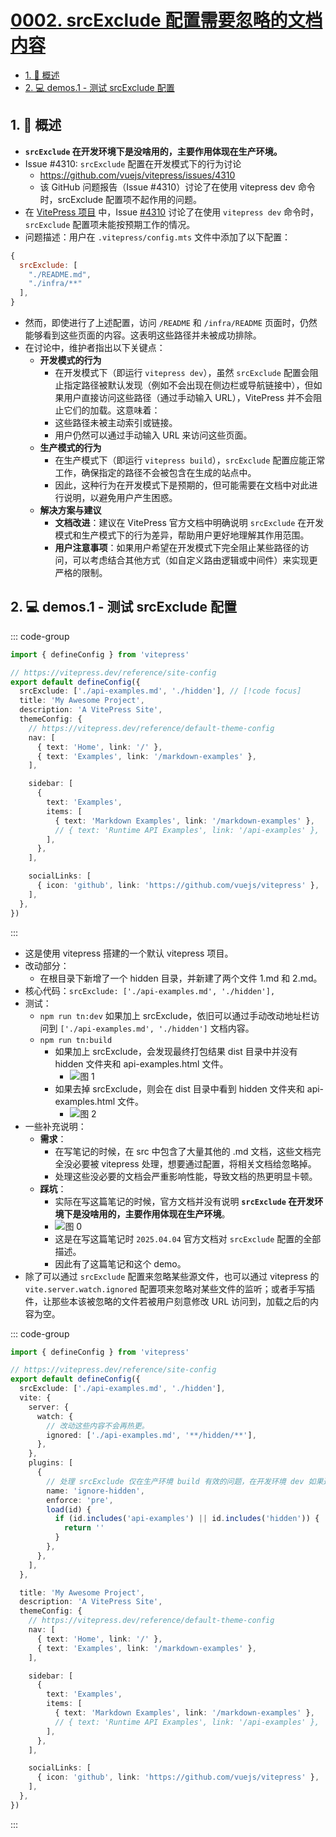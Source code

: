 # [0002. srcExclude 配置需要忽略的文档内容](https://github.com/Tdahuyou/TNotes.vitepress/tree/main/notes/0002.%20srcExclude%20%E9%85%8D%E7%BD%AE%E9%9C%80%E8%A6%81%E5%BF%BD%E7%95%A5%E7%9A%84%E6%96%87%E6%A1%A3%E5%86%85%E5%AE%B9)

<!-- region:toc -->

- [1. 📒 概述](#1--概述)
- [2. 💻 demos.1 - 测试 srcExclude 配置](#2--demos1---测试-srcexclude-配置)

<!-- endregion:toc -->

## 1. 📒 概述

- **`srcExclude` 在开发环境下是没啥用的，主要作用体现在生产环境。**
- Issue #4310: `srcExclude` 配置在开发模式下的行为讨论
  - https://github.com/vuejs/vitepress/issues/4310
  - 该 GitHub 问题报告（Issue #4310）讨论了在使用 vitepress dev 命令时，srcExclude 配置项不起作用的问题。​
- 在 [VitePress 项目](https://github.com/vuejs/vitepress) 中，Issue [#4310](https://github.com/vuejs/vitepress/issues/4310) 讨论了在使用 `vitepress dev` 命令时，`srcExclude` 配置项未能按预期工作的情况。
- 问题描述：用户在 `.vitepress/config.mts` 文件中添加了以下配置：

```javascript
{
  srcExclude: [
    "./README.md",
    "./infra/**"
  ],
}
```

- 然而，即使进行了上述配置，访问 `/README` 和 `/infra/README` 页面时，仍然能够看到这些页面的内容。这表明这些路径并未被成功排除。
- 在讨论中，维护者指出以下关键点：
  - **开发模式的行为**
    - 在开发模式下（即运行 `vitepress dev`），虽然 `srcExclude` 配置会阻止指定路径被默认发现（例如不会出现在侧边栏或导航链接中），但如果用户直接访问这些路径（通过手动输入 URL），VitePress 并不会阻止它们的加载。这意味着：
    - 这些路径未被主动索引或链接。
    - 用户仍然可以通过手动输入 URL 来访问这些页面。
  - **生产模式的行为**
    - 在生产模式下（即运行 `vitepress build`），`srcExclude` 配置应能正常工作，确保指定的路径不会被包含在生成的站点中。
    - 因此，这种行为在开发模式下是预期的，但可能需要在文档中对此进行说明，以避免用户产生困惑。
  - **解决方案与建议**
    - **文档改进**：建议在 VitePress 官方文档中明确说明 `srcExclude` 在开发模式和生产模式下的行为差异，帮助用户更好地理解其作用范围。
    - **用户注意事项**：如果用户希望在开发模式下完全阻止某些路径的访问，可以考虑结合其他方式（如自定义路由逻辑或中间件）来实现更严格的限制。

## 2. 💻 demos.1 - 测试 srcExclude 配置

::: code-group

```ts [config.mts]
import { defineConfig } from 'vitepress'

// https://vitepress.dev/reference/site-config
export default defineConfig({
  srcExclude: ['./api-examples.md', './hidden'], // [!code focus]
  title: 'My Awesome Project',
  description: 'A VitePress Site',
  themeConfig: {
    // https://vitepress.dev/reference/default-theme-config
    nav: [
      { text: 'Home', link: '/' },
      { text: 'Examples', link: '/markdown-examples' },
    ],

    sidebar: [
      {
        text: 'Examples',
        items: [
          { text: 'Markdown Examples', link: '/markdown-examples' },
          // { text: 'Runtime API Examples', link: '/api-examples' },
        ],
      },
    ],

    socialLinks: [
      { icon: 'github', link: 'https://github.com/vuejs/vitepress' },
    ],
  },
})
```

:::

- 这是使用 vitepress 搭建的一个默认 vitepress 项目。
- 改动部分：
  - 在根目录下新增了一个 hidden 目录，并新建了两个文件 1.md 和 2.md。
- 核心代码：`srcExclude: ['./api-examples.md', './hidden'],`
- 测试：
  - `npm run tn:dev` 如果加上 srcExclude，依旧可以通过手动改动地址栏访问到 `['./api-examples.md', './hidden']` 文档内容。
  - `npm run tn:build`
    - 如果加上 srcExclude，会发现最终打包结果 dist 目录中并没有 hidden 文件夹和 api-examples.html 文件。
      - ![图 1](https://cdn.jsdelivr.net/gh/tnotesjs/imgs@main/2025-04-04-00-52-36.png)
    - 如果去掉 srcExclude，则会在 dist 目录中看到 hidden 文件夹和 api-examples.html 文件。
      - ![图 2](https://cdn.jsdelivr.net/gh/tnotesjs/imgs@main/2025-04-04-00-55-47.png)
- 一些补充说明：
  - **需求**：
    - 在写笔记的时候，在 src 中包含了大量其他的 .md 文档，这些文档完全没必要被 vitepress 处理，想要通过配置，将相关文档给忽略掉。
    - 处理这些没必要的文档会严重影响性能，导致文档的热更明显卡顿。
  - **踩坑**：
    - 实际在写这篇笔记的时候，官方文档并没有说明 **`srcExclude` 在开发环境下是没啥用的，主要作用体现在生产环境**。
    - ![图 0](https://cdn.jsdelivr.net/gh/tnotesjs/imgs@main/2025-04-04-00-34-10.png)
    - 这是在写这篇笔记时 `2025.04.04` 官方文档对 `srcExclude` 配置的全部描述。
    - 因此有了这篇笔记和这个 demo。
- 除了可以通过 `srcExclude` 配置来忽略某些源文件，也可以通过 vitepress 的 `vite.server.watch.ignored` 配置项来忽略对某些文件的监听；或者手写插件，让那些本该被忽略的文件若被用户刻意修改 URL 访问到，加载之后的内容为空。

::: code-group

```ts {5-25} [config.mts]
import { defineConfig } from 'vitepress'

// https://vitepress.dev/reference/site-config
export default defineConfig({
  srcExclude: ['./api-examples.md', './hidden'],
  vite: {
    server: {
      watch: {
        // 改动这些内容不会再热更。
        ignored: ['./api-examples.md', '**/hidden/**'],
      },
    },
    plugins: [
      {
        // 处理 srcExclude 仅在生产环境 build 有效的问题，在开发环境 dev 如果通过手动修改地址栏跳转，应该被隐藏的文档依旧会被 vitepress 处理，这个插件可以让请求到的内容为空。
        name: 'ignore-hidden',
        enforce: 'pre',
        load(id) {
          if (id.includes('api-examples') || id.includes('hidden')) {
            return ''
          }
        },
      },
    ],
  },

  title: 'My Awesome Project',
  description: 'A VitePress Site',
  themeConfig: {
    // https://vitepress.dev/reference/default-theme-config
    nav: [
      { text: 'Home', link: '/' },
      { text: 'Examples', link: '/markdown-examples' },
    ],

    sidebar: [
      {
        text: 'Examples',
        items: [
          { text: 'Markdown Examples', link: '/markdown-examples' },
          // { text: 'Runtime API Examples', link: '/api-examples' },
        ],
      },
    ],

    socialLinks: [
      { icon: 'github', link: 'https://github.com/vuejs/vitepress' },
    ],
  },
})
```

:::

